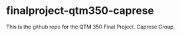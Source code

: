 # finalproject-qtm350-caprese
This is the github repo for the QTM 350 Final Project. Caprese Group.
